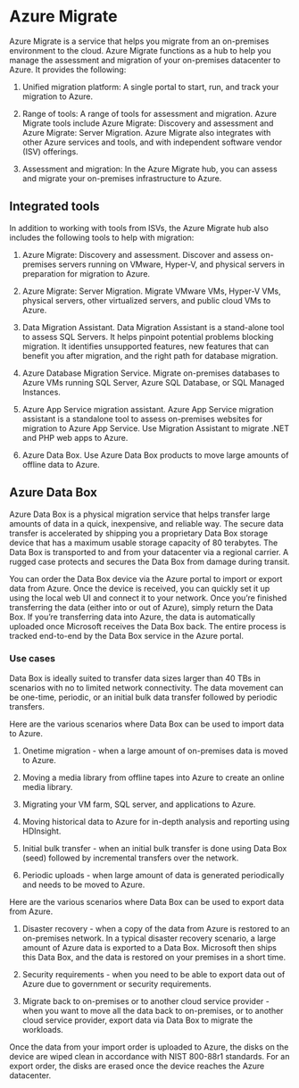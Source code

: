 # Azure Migrate

Azure Migrate is a service that helps you migrate from an on-premises environment to the cloud. Azure Migrate functions as a hub to help you manage the assessment and migration of your on-premises datacenter to Azure. It provides the following:

1) Unified migration platform: A single portal to start, run, and track your migration to Azure.

2) Range of tools: A range of tools for assessment and migration. Azure Migrate tools include Azure Migrate: Discovery and assessment and Azure Migrate: Server Migration. Azure Migrate also integrates with other Azure services and tools, and with independent software vendor (ISV) offerings.

3) Assessment and migration: In the Azure Migrate hub, you can assess and migrate your on-premises infrastructure to Azure.

## Integrated tools

In addition to working with tools from ISVs, the Azure Migrate hub also includes the following tools to help with migration:

1) Azure Migrate: Discovery and assessment. Discover and assess on-premises servers running on VMware, Hyper-V, and physical servers in preparation for migration to Azure.

2) Azure Migrate: Server Migration. Migrate VMware VMs, Hyper-V VMs, physical servers, other virtualized servers, and public cloud VMs to Azure.

3) Data Migration Assistant. Data Migration Assistant is a stand-alone tool to assess SQL Servers. It helps pinpoint potential problems blocking migration. It identifies unsupported features, new features that can benefit you after migration, and the right path for database migration.

4) Azure Database Migration Service. Migrate on-premises databases to Azure VMs running SQL Server, Azure SQL Database, or SQL Managed Instances.

5) Azure App Service migration assistant. Azure App Service migration assistant is a standalone tool to assess on-premises websites for migration to Azure App Service. Use Migration Assistant to migrate .NET and PHP web apps to Azure.

6) Azure Data Box. Use Azure Data Box products to move large amounts of offline data to Azure.

## Azure Data Box
Azure Data Box is a physical migration service that helps transfer large amounts of data in a quick, inexpensive, and reliable way. The secure data transfer is accelerated by shipping you a proprietary Data Box storage device that has a maximum usable storage capacity of 80 terabytes. The Data Box is transported to and from your datacenter via a regional carrier. A rugged case protects and secures the Data Box from damage during transit.

You can order the Data Box device via the Azure portal to import or export data from Azure. Once the device is received, you can quickly set it up using the local web UI and connect it to your network. Once you’re finished transferring the data (either into or out of Azure), simply return the Data Box. If you’re transferring data into Azure, the data is automatically uploaded once Microsoft receives the Data Box back. The entire process is tracked end-to-end by the Data Box service in the Azure portal.

### Use cases

Data Box is ideally suited to transfer data sizes larger than 40 TBs in scenarios with no to limited network connectivity. The data movement can be one-time, periodic, or an initial bulk data transfer followed by periodic transfers.

Here are the various scenarios where Data Box can be used to import data to Azure.

1) Onetime migration - when a large amount of on-premises data is moved to Azure.

2) Moving a media library from offline tapes into Azure to create an online media library.

3) Migrating your VM farm, SQL server, and applications to Azure.

4) Moving historical data to Azure for in-depth analysis and reporting using HDInsight.

5) Initial bulk transfer - when an initial bulk transfer is done using Data Box (seed) followed by incremental transfers over the network.

6) Periodic uploads - when large amount of data is generated periodically and needs to be moved to Azure.

Here are the various scenarios where Data Box can be used to export data from Azure.

1) Disaster recovery - when a copy of the data from Azure is restored to an on-premises network. In a typical disaster recovery scenario, a large amount of Azure data is exported to a Data Box. Microsoft then ships this Data Box, and the data is restored on your premises in a short time.

2) Security requirements - when you need to be able to export data out of Azure due to government or security requirements.

3) Migrate back to on-premises or to another cloud service provider - when you want to move all the data back to on-premises, or to another cloud service provider, export data via Data Box to migrate the workloads.

Once the data from your import order is uploaded to Azure, the disks on the device are wiped clean in accordance with NIST 800-88r1 standards. For an export order, the disks are erased once the device reaches the Azure datacenter.


